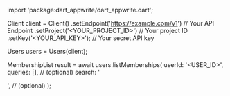 import 'package:dart_appwrite/dart_appwrite.dart';

Client client = Client()
    .setEndpoint('https://example.com/v1') // Your API Endpoint
    .setProject('<YOUR_PROJECT_ID>') // Your project ID
    .setKey('<YOUR_API_KEY>'); // Your secret API key

Users users = Users(client);

MembershipList result = await users.listMemberships(
    userId: '<USER_ID>',
    queries: [], // (optional)
    search: '<SEARCH>', // (optional)
);
